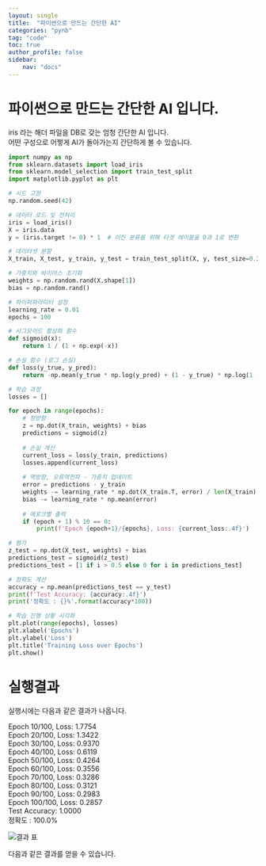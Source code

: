 ```yaml
---
layout: single
title:  "파이썬으로 만드는 간단한 AI"
categories: "pynb"
tag: "code"
toc: true
author_profile: false
sidebar:
    nav: "docs"
---
```


# 파이썬으로 만드는 간단한 AI 입니다.  

iris 라는 해더 파일을 DB로 갖는 엄청 간단한 AI 입니다.  
어떤 구성으로 어쩧게 AI가 돌아가는지 간단하게 볼 수 있습니다.  

```python
import numpy as np
from sklearn.datasets import load_iris
from sklearn.model_selection import train_test_split
import matplotlib.pyplot as plt

# 시드 고정
np.random.seed(42)

# 데이터 로드 및 전처리
iris = load_iris()
X = iris.data
y = (iris.target != 0) * 1  # 이진 분류를 위해 타겟 레이블을 0과 1로 변환

# 데이터셋 분할
X_train, X_test, y_train, y_test = train_test_split(X, y, test_size=0.2, random_state=42)

# 가중치와 바이어스 초기화
weights = np.random.rand(X.shape[1])
bias = np.random.rand()

# 하이퍼파라미터 설정
learning_rate = 0.01
epochs = 100

# 시그모이드 활성화 함수
def sigmoid(x):
    return 1 / (1 + np.exp(-x))

# 손실 함수 (로그 손실)
def loss(y_true, y_pred):
    return -np.mean(y_true * np.log(y_pred) + (1 - y_true) * np.log(1 - y_pred))

# 학습 과정
losses = []

for epoch in range(epochs):
    # 정방향
    z = np.dot(X_train, weights) + bias
    predictions = sigmoid(z)
    
    # 손실 계산
    current_loss = loss(y_train, predictions)
    losses.append(current_loss)
    
    # 역방향, 오류역전파 - 가중치 업데이트
    error = predictions - y_train
    weights -= learning_rate * np.dot(X_train.T, error) / len(X_train)
    bias -= learning_rate * np.mean(error)
    
    # 에포크별 출력
    if (epoch + 1) % 10 == 0:
        print(f'Epoch {epoch+1}/{epochs}, Loss: {current_loss:.4f}')

# 평가
z_test = np.dot(X_test, weights) + bias
predictions_test = sigmoid(z_test)
predictions_test = [1 if i > 0.5 else 0 for i in predictions_test]

# 정확도 계산
accuracy = np.mean(predictions_test == y_test)
print(f'Test Accuracy: {accuracy:.4f}')
print('정확도 : {}%'.format(accuracy*100))

# 학습 진행 상황 시각화
plt.plot(range(epochs), losses)
plt.xlabel('Epochs')
plt.ylabel('Loss')
plt.title('Training Loss over Epochs')
plt.show()

```

# 실행결과  

실행시에는 다음과 같은 결과가 나옵니다.  


Epoch 10/100, Loss: 1.7754  
Epoch 20/100, Loss: 1.3422  
Epoch 30/100, Loss: 0.9370  
Epoch 40/100, Loss: 0.6119  
Epoch 50/100, Loss: 0.4264  
Epoch 60/100, Loss: 0.3556  
Epoch 70/100, Loss: 0.3286  
Epoch 80/100, Loss: 0.3121  
Epoch 90/100, Loss: 0.2983  
Epoch 100/100, Loss: 0.2857  
Test Accuracy: 1.0000  
정확도 : 100.0%  

![결과 표](https://github.com/Gihak111/Gihak111.github.io/assets/162708096/c7339fb3-0feb-4ab7-8511-148c152d4f3c)



다음과 같은 결과를 얻을 수 있습니다.  